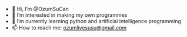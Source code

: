 - 👋 Hi, I’m @OzumSuCan 
- 👀 I’m interested in making my own programmes
- 🌱 I’m currently learning python and artificial intelligence programming
- 📫 How to reach me: ozumlivesusu@gmail.com 
